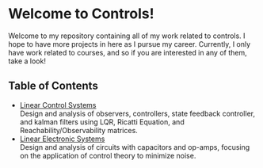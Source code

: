 # Welcome to Controls!
Welcome to my repository containing all of my work related to controls. I hope to have more projects in here as I pursue my career. Currently, I only have work related to courses, and so if you are interested in any of them, take a look!

## Table of Contents
- [Linear Control Systems](https://github.com/kevshin2002/Controls/tree/main) \
Design and analysis of observers, controllers, state feedback controller, and kalman filters using LQR, Ricatti Equation, and Reachability/Observability matrices.
- [Linear Electronic Systems](https://github.com/kevshin2002/Controls/tree/main/Linear%20Electronic%20Systems) \
Design and analysis of circuits with capacitors and op-amps, focusing on the application of control theory to minimize noise.